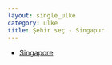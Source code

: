 ```yaml
---
layout: single_ulke
category: ulke
title: Şehir seç - Singapur
---
```

* [Singapore](/iftar.html?sehir=singapore&ulke=Singapur)
